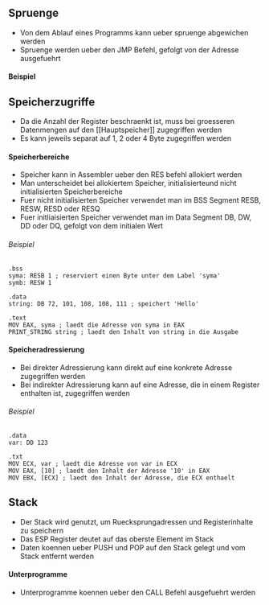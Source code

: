 ## Spruenge
- Von dem Ablauf eines Programms kann ueber spruenge abgewichen werden
- Spruenge werden ueber den JMP Befehl, gefolgt von der Adresse ausgefuehrt
#### Beispiel

## Speicherzugriffe
- Da die Anzahl der Register beschraenkt ist, muss bei groesseren Datenmengen auf den [[Hauptspeicher]] zugegriffen werden
- Es kann jeweils separat auf 1, 2 oder 4 Byte zugegriffen werden
#### Speicherbereiche
- Speicher kann in Assembler ueber den RES befehl allokiert werden
- Man unterscheidet bei allokiertem Speicher, initialisierteund nicht initialisierten Speicherbereiche
- Fuer nicht initialisierten Speicher verwendet man im BSS Segment RESB, RESW, RESD oder RESQ
- Fuer initliaisierten Speicher verwendet man im Data Segment DB, DW, DD oder DQ, gefolgt von dem initialen Wert
###### Beispiel
	.bss
	syma: RESB 1 ; reserviert einen Byte unter dem Label 'syma'
	symb: RESW 1
	
	.data
	string: DB 72, 101, 108, 108, 111 ; speichert 'Hello'
	
	.text
	MOV EAX, syma ; laedt die Adresse von syma in EAX
	PRINT_STRING string ; laedt den Inhalt von string in die Ausgabe
#### Speicheradressierung
- Bei direkter Adressierung kann direkt auf eine konkrete Adresse zugegriffen werden
- Bei indirekter Adressierung kann auf eine Adresse, die in einem Register enthalten ist, zugegriffen werden
###### Beispiel
	.data
	var: DD 123
	
	.txt
	MOV ECX, var ; laedt die Adresse von var in ECX
	MOV EAX, [10] ; laedt den Inhalt der Adresse '10' in EAX
	MOV EBX, [ECX] ; laedt den Inhalt der Adresse, die ECX enthaelt
## Stack
- Der Stack wird genutzt, um Ruecksprungadressen und Registerinhalte zu speichern
- Das ESP Register deutet auf das oberste Element im Stack
- Daten koennen ueber PUSH und POP auf den Stack gelegt und vom Stack entfernt werden
#### Unterprogramme
- Unterprogramme koennen ueber den CALL Befehl ausgefuehrt werden